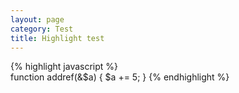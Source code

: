 ```yaml
---
layout: page
category: Test
title: Highlight test
---
```

{% highlight javascript %}  
function addref(&$a)
{
    $a += 5;
}
{% endhighlight %}
